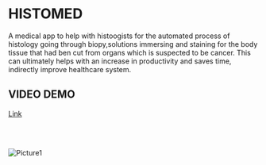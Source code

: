 # HISTOMED
 A medical app to help with histoogists for the automated process of histology going through biopy,solutions immersing and staining for the body tissue that had ben cut from organs which is suspected to be cancer. This can ultimately helps with an increase in productivity and saves time, indirectly improve healthcare system.

<h2>VIDEO DEMO</h2>

[Link](https://drive.google.com/file/d/1qwrlxHWB4PiEcJesBIe4JcmmmRwVdKd_/view?usp=share_link)


<br/>
<br/>

![Picture1](https://github.com/SerLeWen/HISTOMED/assets/153931710/238c315f-390c-4a6f-904d-4fd8aeb56629)

